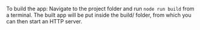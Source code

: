 To build the app:
Navigate to the project folder and run `node run build` from a terminal.
The built app will be put inside the build/ folder, from which you can then start an HTTP server.
